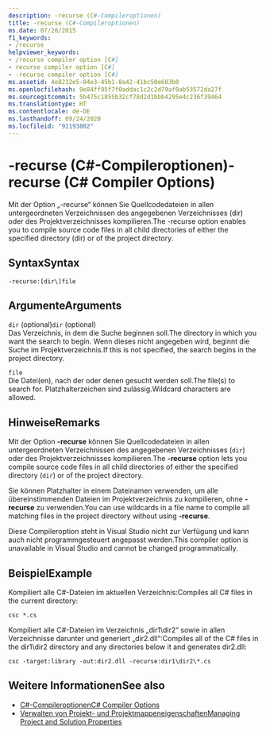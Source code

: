 ```yaml
---
description: -recurse (C#-Compileroptionen)
title: -recurse (C#-Compileroptionen)
ms.date: 07/20/2015
f1_keywords:
- /recurse
helpviewer_keywords:
- /recurse compiler option [C#]
- recurse compiler option [C#]
- -recurse compiler option [C#]
ms.assetid: 4e8212e5-04e3-45b1-8a42-41bc50e683b0
ms.openlocfilehash: 9e84ff95f7f0addac1c2c2d79af0ab53572da27f
ms.sourcegitcommit: 5b475c1855b32cf78d2d1bbb4295e4c236f39464
ms.translationtype: HT
ms.contentlocale: de-DE
ms.lasthandoff: 09/24/2020
ms.locfileid: "91193802"
---
```

# <a name="-recurse-c-compiler-options"></a><span data-ttu-id="ac417-103">-recurse (C#-Compileroptionen)</span><span class="sxs-lookup"><span data-stu-id="ac417-103">-recurse (C# Compiler Options)</span></span>

<span data-ttu-id="ac417-104">Mit der Option „-recurse“ können Sie Quellcodedateien in allen untergeordneten Verzeichnissen des angegebenen Verzeichnisses (dir) oder des Projektverzeichnisses kompilieren.</span><span class="sxs-lookup"><span data-stu-id="ac417-104">The -recurse option enables you to compile source code files in all child directories of either the specified directory (dir) or of the project directory.</span></span>  
  
## <a name="syntax"></a><span data-ttu-id="ac417-105">Syntax</span><span class="sxs-lookup"><span data-stu-id="ac417-105">Syntax</span></span>  
  
```console  
-recurse:[dir\]file  
```  
  
## <a name="arguments"></a><span data-ttu-id="ac417-106">Argumente</span><span class="sxs-lookup"><span data-stu-id="ac417-106">Arguments</span></span>  

 <span data-ttu-id="ac417-107">`dir` (optional)</span><span class="sxs-lookup"><span data-stu-id="ac417-107">`dir` (optional)</span></span>  
 <span data-ttu-id="ac417-108">Das Verzeichnis, in dem die Suche beginnen soll.</span><span class="sxs-lookup"><span data-stu-id="ac417-108">The directory in which you want the search to begin.</span></span> <span data-ttu-id="ac417-109">Wenn dieses nicht angegeben wird, beginnt die Suche im Projektverzeichnis.</span><span class="sxs-lookup"><span data-stu-id="ac417-109">If this is not specified, the search begins in the project directory.</span></span>  
  
 `file`  
 <span data-ttu-id="ac417-110">Die Datei(en), nach der oder denen gesucht werden soll.</span><span class="sxs-lookup"><span data-stu-id="ac417-110">The file(s) to search for.</span></span> <span data-ttu-id="ac417-111">Platzhalterzeichen sind zulässig.</span><span class="sxs-lookup"><span data-stu-id="ac417-111">Wildcard characters are allowed.</span></span>  
  
## <a name="remarks"></a><span data-ttu-id="ac417-112">Hinweise</span><span class="sxs-lookup"><span data-stu-id="ac417-112">Remarks</span></span>  

 <span data-ttu-id="ac417-113">Mit der Option **-recurse** können Sie Quellcodedateien in allen untergeordneten Verzeichnissen des angegebenen Verzeichnisses (`dir`) oder des Projektverzeichnisses kompilieren.</span><span class="sxs-lookup"><span data-stu-id="ac417-113">The **-recurse** option lets you compile source code files in all child directories of either the specified directory (`dir`) or of the project directory.</span></span>  
  
 <span data-ttu-id="ac417-114">Sie können Platzhalter in einem Dateinamen verwenden, um alle übereinstimmenden Dateien im Projektverzeichnis zu kompilieren, ohne **-recurse** zu verwenden.</span><span class="sxs-lookup"><span data-stu-id="ac417-114">You can use wildcards in a file name to compile all matching files in the project directory without using **-recurse**.</span></span>  
  
 <span data-ttu-id="ac417-115">Diese Compileroption steht in Visual Studio nicht zur Verfügung und kann auch nicht programmgesteuert angepasst werden.</span><span class="sxs-lookup"><span data-stu-id="ac417-115">This compiler option is unavailable in Visual Studio and cannot be changed programmatically.</span></span>  
  
## <a name="example"></a><span data-ttu-id="ac417-116">Beispiel</span><span class="sxs-lookup"><span data-stu-id="ac417-116">Example</span></span>  

 <span data-ttu-id="ac417-117">Kompiliert alle C#-Dateien im aktuellen Verzeichnis:</span><span class="sxs-lookup"><span data-stu-id="ac417-117">Compiles all C# files in the current directory:</span></span>  
  
```console  
csc *.cs  
```  
  
 <span data-ttu-id="ac417-118">Kompiliert alle C#-Dateien im Verzeichnis „dir1\dir2“ sowie in allen Verzeichnisse darunter und generiert „dir2.dll“:</span><span class="sxs-lookup"><span data-stu-id="ac417-118">Compiles all of the C# files in the dir1\dir2 directory and any directories below it and generates dir2.dll:</span></span>  
  
```console  
csc -target:library -out:dir2.dll -recurse:dir1\dir2\*.cs  
```  
  
## <a name="see-also"></a><span data-ttu-id="ac417-119">Weitere Informationen</span><span class="sxs-lookup"><span data-stu-id="ac417-119">See also</span></span>

- [<span data-ttu-id="ac417-120">C#-Compileroptionen</span><span class="sxs-lookup"><span data-stu-id="ac417-120">C# Compiler Options</span></span>](./index.md)
- [<span data-ttu-id="ac417-121">Verwalten von Projekt- und Projektmappeneigenschaften</span><span class="sxs-lookup"><span data-stu-id="ac417-121">Managing Project and Solution Properties</span></span>](/visualstudio/ide/managing-project-and-solution-properties)
